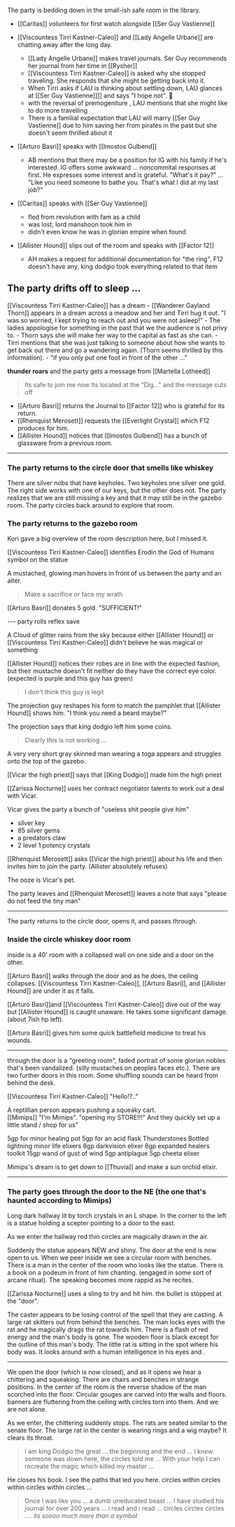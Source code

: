 The party is bedding down in the small-ish safe room in the library.

- [[Caritas]] volunteers for first watch alongside [[Ser Guy Vastienne]]
- [[Viscountess Tirri Kastner-Caleo]] and [[Lady Angelle Urbane]] are chatting away after the long day. 
	- [[Lady Angelle Urbane]]  makes travel journals.  Ser Guy recommends her journal from her time in [[Rysher]]
	- [[Viscountess Tirri Kastner-Caleo]] is asked why she stopped traveling.  She responds that she might be getting back into it.
	- When Tirri asks if LAU is thinking about settling down, LAU glances at [[Ser Guy Vastienne]]]] and says "I hope not".  😬
	- with the reversal of premogeniture , LAU mentions that she might like to do more travelling
	- There is a familial expectation that LAU will marry [[Ser Guy Vastienne]] due to him saving her from pirates in the past but she doesn't seem thrilled about it
- [[Arturo Basri]] speaks with [[Imostos Gulbend]]
	- AB mentions that there may be a position for IG with his family if he's interested.  IG offers some awkward ... noncommital responses at first.  He expresses some interest and is grateful.  "What's it pay?" ... "Like you need someone to bathe you. That's what I did at my last job?"

- [[Caritas]] speaks with [[Ser Guy Vastienne]] 
	- fled from revolution with fam as a child
	- was lost, lord manshoon took him in
	- didn't even know he was in glorian empire when found

- [[Allister Hound]] slips out of the room and speaks with [[Factor 12]]
	- AH makes a request for additional documentation for "the ring".  F12 doesn't have any, king dodgio took everything related to that item

## The party drifts off to sleep ...

[[Viscountess Tirri Kastner-Caleo]] has a dream 
	- [[Wanderer Gayland Thorn]] appears in a dream across a meadow and her and Tirri hug it out.  "I was so worried, I kept trying to reach out and you were not asleep!"
	- The ladies appologise for something in the past that we the audience is not privy to.
	- Thorn says she will make her way to the capital as fast as she can.
	- Tirri mentions that she was just talking to someone about how she wants to get back out there and go a wandering again. (Thorn seems thrilled by this information).
	- "if you only put one foot in front of the other ..."

**thunder roars** and the party gets a message from [[Martella Lotheed]]

> Its safe to join me now Its located at the "Dig..." and the message cuts off

- [[Arturo Basri]] returns the Journal to [[Factor 12]] who is grateful for its return.
- [[Rhenquist Merosett]] requests the [[Everlight Crystal]] which F12 produces for him.
- [[Allister Hound]] notices that [[Imostos Gulbend]] has a bunch of glassware from a previous room.


---
### The party returns to the circle door that smells like whiskey

There are silver nobs that have keyholes.  Two keyholes one silver one gold.  The right side works with one of our keys, but the other does not.  The party realizes that we are still missing a key and that it may still be in the gazebo room.   The party circles back around to explore that room.


### The party returns to the gazebo room
Kori gave a big overview of the room description here, but I missed it.

[[Viscountess Tirri Kastner-Caleo]] identifies Erodin the God of Humans symbol on the statue

A mustached, glowing man hovers in front of us between the party and an alter. 
> Make a sacrifice or face my wrath

[[Arturo Basri]] donates 5 gold.  "SUFFICIENT!"

--- party rolls reflex save

A Cloud of glitter rains from the sky because either [[Allister Hound]] or [[Viscountess Tirri Kastner-Caleo]] didn't believe he was magical or something

[[Allister Hound]] notices their robes are in line with the expected fashion, but their mustache doesn't fit neither do they have the correct eye color.  (expected is purple and this guy has green)

> I don't think this guy is legit

The projection guy reshapes his form to match the pamphlet that [[Allister Hound]] shows him.  "I think you need a beard maybe?"

The projection says that king dodgio left him some coins.
> Clearly this is not working ...

A very very short gray skinned man wearing a toga appears and struggles onto the top of the gazebo.

[[Vicar the high priest]] says that [[King Dodgio]] made him the high priest

[[Zarissa Nocturne]] uses her contract negotiator talents to work out a deal with Vicar.  

Vicar gives the party a bunch of "useless shit people give him"
- silver key
- 85 silver gems
- a predators claw
- 2 level 1 potency crystals

[[Rhenquist Merosett]] asks [[Vicar the high priest]] about his life and then invites him to join the party.  (Allister absolutely refuses)

The ooze is Vicar's pet.

The party leaves and [[Rhenquist Merosett]] leaves a note that says "please do not feed the tiny man"

---
The party returns to the circle door, opens it, and passes through.

### Inside the circle whiskey door room
inside is a 40' room with a collapsed wall on one side and a door on the other.

[[Arturo Basri]] walks through the door and as he does, the ceiling collapses. [[Viscountess Tirri Kastner-Caleo]], [[Arturo Basri]], and [[Allister Hound]] are under it as it falls.

[[Arturo Basri]]and [[Viscountess Tirri Kastner-Caleo]] dive out of the way but [[Allister Hound]] is caught unaware.  He takes some significant damage. (about 7ish hp left).

[[Arturo Basri]] gives him some quick battlefield medicine to treat his wounds.

---
through the door is a "greeting room", faded portrait of some glorian nobles that's been vandalized. (silly mustaches on peoples faces etc.).  There are two further doors in this room.  Some shuffling sounds can be heard from behind the desk.

[[Viscountess Tirri Kastner-Caleo]] "Hello!?.."

A reptillian person appears pushing a squeaky cart.  
[[Mimips]] "I'm Mimips".
"opening my STORE!!!"  And they quickly set up a little stand / shop for us"

5gp for minor healing pot
5gp for an acid flask
Thunderstones
Bottled lightning
minor life elixers
8gp darkvision elixer
8gp expanded healers toolkit
15gp wand of gust of wind
5gp antiplague
5gp cheeta elixer

Mimips's dream is to get down to [[Thuvia]] and make a sun orchid elixir.

---
### The party goes through the door to the NE (the one that's haunted according to Mimips)
Long dark hallway lit by torch crystals in an L shape.  In the corner to the left is a statue holding a scepter pointing to a door to the east.

As we enter the hallway red thin circles are magically drawn in the air.

Suddenly the statue appears NEW and shiny.  The door at the end is now open to us.  When we peer inside we see a circular room with benches.   There is a man in the center of the room who looks like the statue.  There is a book on a podeum in front of him chanting.  (engaged in some sort of arcane ritual).  The speaking becomes more rappid as he recites.

[[Zarissa Nocturne]] uses a sling to try and hit him.  the bullet is stopped at the "door".

The caster appears to be losing control of the spell that they are casting.  A large rat skitters out from behind the benches.  The man locks eyes with the rat and he magically drags the rat towards him.  There is a flash of red energy and the man's body is gone.  The wooden floor is black except for the outline of this man's body.  The little rat is sitting in the spot where his body was.  It looks around with a human intelligence in his eyes and .

---

We open the door (which is now closed), and as it opens we hear a chittering and squeaking.  There are chairs and benches in strange positions.  In the center of the room is the reverse shadow of the man scorched into the floor.  Circular gouges are carved into the walls and floors.  banners are fluttering from the ceiling with circles torn into them.  And we are not alone.

As we enter, the chittering suddenly stops.  The rats are seated similar to the senate floor.  The large rat in the center is wearing rings and a wig maybe?  It clears its throat.

> I am king Dodgio the great ... the beginning and the end ... I knew someone was down here, the circles told me ...   With your help I can recreate the magic which killed my master ... 

He closes his book.   I see the paths that led you here.  circles within circles within circles within circles ... 

> Once I was like you ... a dumb uneducated beast ... I have studied his journal for over 200 years ... i read and i read ... circles circles circles .... _its soooo much more than a symbol_




